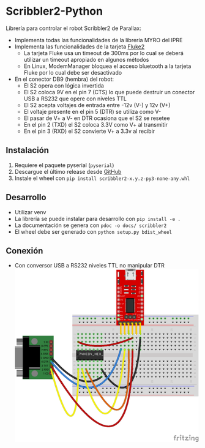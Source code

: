 # Scribbler2-Python

Librería para controlar el robot Scribbler2  de Parallax:
- Implementa todas las funcionalidades de la librería MYRO del IPRE
- Implementa las funcionalidades de la tarjeta [Fluke2](http://www.betterbots.com/cshop/fluke2)
    - La tarjeta Fluke usa un timeout de 300ms por lo cual se deberá utilizar un timeout apropiado en algunos métodos
    - En Linux, ModemManager bloquea el acceso bluetooth a la tarjeta Fluke por lo cual debe ser desactivado
- En el conector DB9 (hembra) del robot:
    - El S2 opera con lógica invertida
    - El S2 coloca 9V en el pin 7 (CTS) lo que puede destruir un conector USB a RS232 que opere con niveles TTL
    - El S2 acepta voltajes de entrada entre -12v (V-) y 12v (V+)
    - El voltaje presente en el pin 5 (DTR) se utiliza como V-
    - El pasar de V+ a V- en DTR ocasiona que el S2 se resetee
    - En el pin 2 (TXD) el S2 coloca 3.3V como V+ al transmitir
    - En el pin 3 (RXD) el S2 convierte V+ a 3.3v al recibir


## Instalación
1. Requiere el paquete pyserial (`pyserial`)
2. Descargue el último release desde [GitHub](https://github.com/titos-carrasco/Scribbler2-Python)
2. Instale el wheel con `pip install scribbler2-x.y.z-py3-none-any.whl`


## Desarrollo
- Utilizar venv
- La librería se puede instalar para desarrollo con `pip install -e .`
- La documentación se genera con `pdoc -o docs/ scribbler2`
- El wheel debe ser generado con `python setup.py bdist_wheel`

## Conexión
- Con conversor USB a RS232 niveles TTL no manipular DTR
![](./Images/Conexion_FTDI.png)
